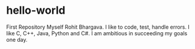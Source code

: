 # hello-world
First Repository
Myself Rohit Bhargava. I like to code, test, handle errors.
I like C, C++, Java, Python and C#.
I am ambitious in succeeding my goals one day.
